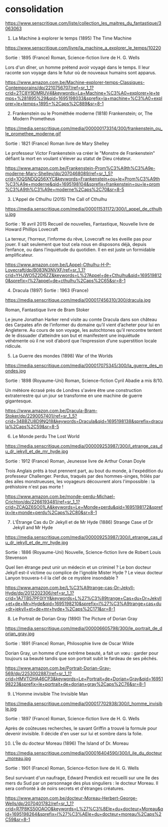 # consolidation

https://www.senscritique.com/liste/collection_les_maitres_du_fantastique/3063063



1. La Machine à explorer le temps (1895)
The Time Machine

https://www.senscritique.com/livre/la_machine_a_explorer_le_temps/10220

Sortie : 1895 (France)
Roman, Science-fiction
livre de H. G. Wells

Lors d'un dîner, un homme prétend avoir voyagé dans le temps. Il leur raconte son voyage dans le futur où de nouveaux humains sont apparus.

https://www.amazon.com.be/Machine-explorer-temps-Classiques-Contemporains/dp/2210756707/ref=sr_1_1?crid=2TC8Y9DMRUV4&keywords=La+Machine+%C3%A0+explorer+le+temps+%281895%29&qid=1695198033&sprefix=la+machine+%C3%A0+explorer+le+temps+1895+%2Caps%2C889&sr=8-1




2. Frankenstein ou le Prométhée moderne (1818)
Frankenstein; or, The Modern Prometheus

https://media.senscritique.com/media/000000173314/300/frankenstein_ou_le_promethee_moderne.gif

Sortie : 1821 (France)
Roman
livre de Mary Shelley

Le professeur Victor Frankenstein va créer le "Monstre de Frankenstein" défiant la mort en voulant s'élever au statut de Dieu créateur.

https://www.amazon.com.be/Frankenstein-Prom%C3%A9th%C3%A9e-moderne-Mary-Shelley/dp/2070468089/ref=sr_1_5?crid=1OQSNDQQ56XYC&keywords=Frankenstein+ou+le+Prom%C3%A9th%C3%A9e+moderne&qid=1695198104&sprefix=frankenstein+ou+le+prom%C3%A9th%C3%A9e+moderne%2Caps%2C70&sr=8-5





3. L'Appel de Cthulhu (2015)
The Call of Cthulhu

https://media.senscritique.com/media/000011531172/300/l_appel_de_cthulhu.jpg

Sortie : 16 avril 2015
Recueil de nouvelles, Fantastique, Nouvelle
livre de Howard Phillips Lovecraft

La terreur, l’horreur, l’informe du rêve, Lovecraft ne les éveille pas pour jouer. Il sait seulement que tout cela nous en disposons déjà, depuis l’enfance, ou dans l’inquiétude du quotidien. Il en est juste un formidable amplificateur.

https://www.amazon.com.be/LAppel-Cthulhu-H-P-Lovecraft/dp/B083N3NVXF/ref=sr_1_1?crid=YHJWO5Z2D6ZZ&keywords=L%27Appel+de+Cthulhu&qid=1695198120&sprefix=l%27appel+de+cthulhu%2Caps%2C65&sr=8-1




4. Dracula (1897)
Sortie : 1963 (France)

https://media.senscritique.com/media/000017456310/300/dracula.jpg

Roman, Fantastique
livre de Bram Stoker

Le jeune Jonathan Harker rend visite au comte Dracula dans son château des Carpates afin de l’informer du domaine qu’il vient d’acheter pour lui en Angleterre. Au cours de son voyage, les autochtones qu’il rencontre tentent de le dissuader d’atteindre son but et manifestent une inquiétude véhémente où il ne voit d’abord que l’expression d’une superstition locale ridicule.




5. La Guerre des mondes (1898)
War of the Worlds

https://media.senscritique.com/media/000017075345/300/la_guerre_des_mondes.jpg

Sortie : 1898 (Royaume-Uni)
Roman, Science-fiction
Cyril Abadie a mis 8/10.

Un météore écrasé près de Londres s'avère être une construction extraterrestre qui un jour se transforme en une machine de guerre gigantesque.

https://www.amazon.com.be/Dracula-Bram-Stoker/dp/2290057401/ref=sr_1_5?crid=34BBZU8D9NQ18&keywords=Dracula&qid=1695198138&sprefix=dracula%2Caps%2C59&sr=8-5




6. Le Monde perdu
The Lost World

https://media.senscritique.com/media/000009253987/300/l_etrange_cas_du_dr_jekyll_et_de_mr_hyde.jpg

Sortie : 1912 (France)
Roman, Jeunesse
livre de Arthur Conan Doyle

Trois Anglais prêts à tout prennent part, au bout du monde, à l'expédition du professeur Challenger. Perdus, traqués par des hommes-singes, frôlés par des ailes monstrueuses, les voyageurs découvrent alors l'impossible : la préhistoire n'est pas morte !

https://www.amazon.com.be/monde-perdu-Michael-Crichton/dp/2266193481/ref=sr_1_1?crid=ZCAQZ6SO01LA&keywords=Le+Monde+perdu&qid=1695198172&sprefix=le+monde+perdu%2Caps%2C80&sr=8-1



7. L'Étrange Cas du Dr Jekyll et de Mr Hyde (1886)
Strange Case of Dr Jekyll and Mr Hyde

https://media.senscritique.com/media/000009253987/300/l_etrange_cas_du_dr_jekyll_et_de_mr_hyde.jpg

Sortie : 1886 (Royaume-Uni)
Nouvelle, Science-fiction
livre de Robert Louis Stevenson

Quel lien étrange peut unir un médecin et un criminel ? Le bon docteur Jekyll est-il victime ou complice de l'ignoble Mister Hyde ? Le vieux docteur Lanyon trouvera-t-il la clef de ce mystère insondable ?

https://www.amazon.com.be/L%C3%A9trange-cas-Dr-Jekyll-Hyde/dp/2012202306/ref=sr_1_1?crid=1A7TB57PF0IYY&keywords=L%27%C3%89trange+Cas+du+Dr+Jekyll+et+de+Mr+Hyde&qid=1695198210&sprefix=l%27%C3%A9trange+cas+du+dr+jekyll+et+de+mr+hyde+%2Caps%2C171&sr=8-1


8. Le Portrait de Dorian Gray (1890)
The Picture of Dorian Gray

https://media.senscritique.com/media/000006605798/300/le_portrait_de_dorian_gray.jpg

Sortie : 1891 (France)
Roman, Philosophie
livre de Oscar Wilde

Dorian Gray, un homme d’une extrême beauté, a fait un vœu : garder pour toujours sa beauté tandis que son portrait subit le fardeau de ses pêchés.

https://www.amazon.com.be/Portrait-Dorian-Gray-569/dp/2253002887/ref=sr_1_1?crid=HMVTOHA46CP3&keywords=Le+Portrait+de+Dorian+Gray&qid=1695198223&sprefix=le+portrait+de+dorian+gray%2Caps%2C76&sr=8-1



9. L'Homme invisible
The Invisible Man

https://media.senscritique.com/media/000017702938/300/l_homme_invisible.jpg

Sortie : 1897 (France)
Roman, Science-fiction
livre de H. G. Wells

Après de coûteuses recherches, le savant Griffin a trouvé la formule pour devenir invisible. Il décide d'en user sur lui et sombre dans la folie.




10. L'Île du docteur Moreau (1896)
The Island of Dr. Moreau

https://media.senscritique.com/media/000016404590/300/l_ile_du_docteur_moreau.jpg

Sortie : 1901 (France)
Roman, Science-fiction
livre de H. G. Wells

Seul survivant d'un naufrage, Edward Prendick est recueilli sur une île des mers du Sud par un personnage des plus singuliers : le docteur Moreau. Il sera confronté à de noirs secrets et d'étranges créatures.

https://www.amazon.com.be/docteur-Moreau-Herbert-George-Wells/dp/2070401782/ref=sr_1_1?crid=R7P8KS50OAOO&keywords=L%27%C3%8Ele+du+docteur+Moreau&qid=1695198264&sprefix=l%27%C3%AEle+du+docteur+moreau%2Caps%2C59&sr=8-1
